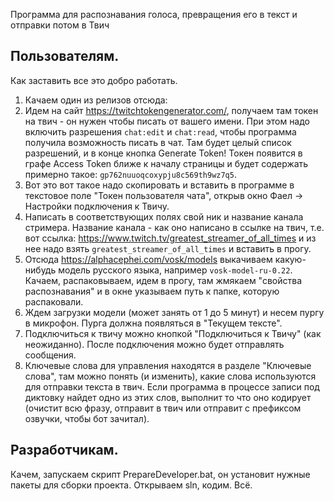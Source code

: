 Программа для распознавания голоса, превращения его в текст и отправки потом в Твич

## Пользователям.

Как заставить все это добро работать.

1. Качаем один из релизов отсюда:
2. Идем на сайт https://twitchtokengenerator.com/, получаем там токен на твич - он нужен чтобы писать от вашего имени. При этом надо включить разрешения `chat:edit` и `chat:read`, чтобы программа получила возможность писать в чат. Там будет целый список разрешений, и в конце кнопка Generate Token! Токен появится в графе Access Token ближе к началу страницы и будет содержать примерно такое: `gp762nuuoqcoxypju8c569th9wz7q5`.
3. Вот это вот такое надо скопировать и вставить в программе в текстовое поле "Токен пользователя чата", открыв окно Фаел -> Настройки подключения к Твичу.
4. Написать в соответствующих полях свой ник и название канала стримера. Название канала - как оно написано в ссылке на твич, т.е. вот ссылка: https://www.twitch.tv/greatest_streamer_of_all_times и из нее надо взять `greatest_streamer_of_all_times` и вставить в прогу.
5. Отсюда https://alphacephei.com/vosk/models выкачиваем какую-нибудь модель русского языка, например `vosk-model-ru-0.22`. Качаем, распаковываем, идем в прогу, там жмякаем "свойства распознавания" и в окне указываем путь к папке, которую распаковали.
6. Ждем загрузки модели (может занять от 1 до 5 минут) и несем пургу в микрофон. Пурга должна появляться в "Текущем тексте".
7. Подключиться к твичу можно кнопкой "Подключиться к Твичу" (как неожиданно). После подключения можно будет отправлять сообщения.
8. Ключевые слова для управления находятся в разделе "Ключевые слова", там можно понять (и изменить), какие слова используются для отправки текста в твич. Если программа в процессе записи под диктовку найдет одно из этих слов, выполнит то что оно кодирует (очистит всю фразу, отправит в твич или отправит с префиксом озвучки, чтобы бот зачитал).


## Разработчикам.

Качем, запускаем скрипт PrepareDeveloper.bat, он установит нужные пакеты для сборки проекта. Открываем sln, кодим. Всё.
